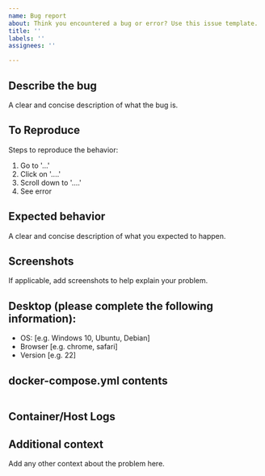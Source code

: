 ```yaml
---
name: Bug report
about: Think you encountered a bug or error? Use this issue template.
title: ''
labels: ''
assignees: ''

---
```


## Describe the bug

A clear and concise description of what the bug is.

## To Reproduce

Steps to reproduce the behavior:

1. Go to '...'
2. Click on '....'
3. Scroll down to '....'
4. See error

## Expected behavior

A clear and concise description of what you expected to happen.

## Screenshots

If applicable, add screenshots to help explain your problem.

## Desktop (please complete the following information):

- OS: [e.g. Windows 10, Ubuntu, Debian]
- Browser [e.g. chrome, safari]
- Version [e.g. 22]

## docker-compose.yml contents

```yaml
```

## Container/Host Logs

## Additional context

Add any other context about the problem here.
